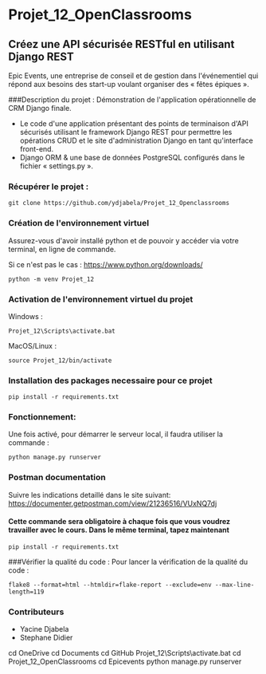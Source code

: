 # Projet_12_OpenClassrooms
## Créez une API sécurisée RESTful en utilisant Django REST
Epic Events, une entreprise de conseil et de gestion dans l'événementiel qui répond aux besoins des start-up voulant organiser des « fêtes épiques ».

###Description du projet :
Démonstration de l'application opérationnelle de CRM Django finale.
* Le code d'une application présentant des points de terminaison d'API sécurisés utilisant le framework Django REST pour permettre les opérations CRUD et le site d'administration Django en tant qu'interface front-end.
* Django ORM & une base de données PostgreSQL configurés dans le fichier « settings.py ».

### Récupérer le projet :

```
git clone https://github.com/ydjabela/Projet_12_Openclassrooms
```

### Création de l'environnement virtuel

Assurez-vous d'avoir installé python et de pouvoir y accéder via votre terminal, en ligne de commande.

Si ce n'est pas le cas : https://www.python.org/downloads/

```
python -m venv Projet_12
```

### Activation de l'environnement virtuel du projet

Windows :

```
Projet_12\Scripts\activate.bat
```

MacOS/Linux :
```
source Projet_12/bin/activate
```

### Installation des packages necessaire pour ce projet
```
pip install -r requirements.txt
```

### Fonctionnement:
Une fois activé, pour démarrer le serveur local, il faudra utiliser la commande :
```
python manage.py runserver 
```
### Postman documentation

Suivre les  indications detaillé dans le site suivant:
https://documenter.getpostman.com/view/21236516/VUxNQ7dj
#### Cette commande sera obligatoire à chaque fois que vous voudrez travailler avec le cours. Dans le même terminal, tapez maintenant
```
pip install -r requirements.txt
```
###Vérifier la qualité du code :
Pour lancer la vérification de la qualité du code : 
```
flake8 --format=html --htmldir=flake-report --exclude=env --max-line-length=119
```
### Contributeurs
- Yacine Djabela
- Stephane Didier



cd OneDrive
cd Documents
cd GitHub
Projet_12\Scripts\activate.bat
cd Projet_12_OpenClassrooms
cd Epicevents
python manage.py runserver 
